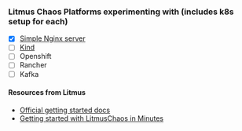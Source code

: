 ### Litmus Chaos Platforms experimenting with (includes k8s setup for each) 

- [x] [Simple Nginx server](/litmus-chaos/nginx/)
- [ ] [Kind](/litmus-chaos/kind/)
- [ ] Openshift
- [ ] Rancher 
- [ ] Kafka  

#### Resources from Litmus

- [Official getting started docs](https://docs.litmuschaos.io/docs/getstarted/)
- [Getting started with LitmusChaos in Minutes](https://dev.to/uditgaurav/get-started-with-litmuschaos-in-minutes-4ke1)

